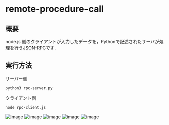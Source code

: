 # remote-procedure-call

## 概要
node.js 側のクライアントが入力したデータを，Pythonで記述されたサーバが処理を行うJSON-RPCです.

## 実行方法
サーバー側
```
python3 rpc-server.py
```
クライアント側
```
node rpc-client.js
```

![image](/img/result_floor.png)
![image](/img/result_nroot.png)
![image](/img/result_reverse.png)
![image](/img/result_validAnagram.png)
![image](/img/result_sort.png)
